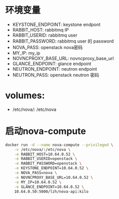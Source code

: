 # 环境变量
- KEYSTONE_ENDPOINT: keystone endpont
- RABBIT_HOST: rabbitmq IP
- RABBIT_USERID: rabbitmq user
- RABBIT_PASSWORD: rabbitmq user 的 password
- NOVA_PASS: openstack nova密码
- MY_IP: my_ip
- NOVNCPROXY_BASE_URL: novncproxy_base_url
- GLANCE_ENDPOINT: glance endpoint
- NEUTRON_ENDPOINT: neutron endpoint
- NEUTRON_PASS: openstack neutron 密码

# volumes:
- /etc/nova/: /etc/nova

# 启动nova-compute
```bash
docker run -d --name nova-compute --privileged \
    -v /etc/nova/:/etc/nova \
    -e RABBIT_HOST=10.64.0.52 \
    -e RABBIT_USERID=openstack \
    -e RABBIT_PASSWORD=openstack \
    -e KEYSTONE_ENDPOINT=10.64.0.52 \
    -e NOVA_PASS=nova \
    -e NOVNCPROXY_BASE_URL=10.64.0.52 \
    -e MY_IP=10.64.0.52 \
    -e GLANCE_ENDPOINT=10.64.0.52 \
    10.64.0.50:5000/lzh/nova-api:kilo
```